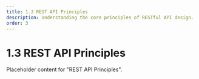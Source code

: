 ```yaml
---
title: 1.3 REST API Principles
description: Understanding the core principles of RESTful API design.
order: 3
---
```


# 1.3 REST API Principles

Placeholder content for "REST API Principles".
